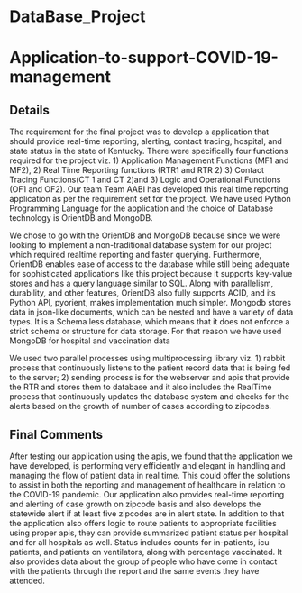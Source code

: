 # DataBase_Project
# Application-to-support-COVID-19-management

## Details
The requirement for the final project was to develop a application that should provide real-time reporting, alerting, contact tracing, hospital, and state status in the state of Kentucky. There were specifically four functions required for the project viz. 1) Application Management Functions (MF1
and MF2), 2) Real Time Reporting functions (RTR1 and RTR 2) 3) Contact Tracing Functions(CT 1 and CT 2)and 3) Logic and Operational Functions (OF1 and OF2). Our team Team AABI has developed this real time reporting application as per the requirement set for the project. We have used Python Programming Language for the application and the choice of Database technology is OrientDB and MongoDB.

We chose to go with the OrientDB and MongoDB because since we were looking to implement a
non-traditional database system for our project which required realtime reporting and faster
querying. Furthermore, OrientDB enables ease of access to the database while still being adequate for sophisticated applications like this project because it supports key-value stores and has a query language similar to SQL. Along with parallelism, durability, and other features, OrientDB also fully supports ACID, and its Python API, pyorient, makes implementation much simpler. Mongodb stores data in json-like documents, which can be nested and have a variety of data types. It is a Schema less  database, which means that it does not enforce a strict schema or structure for data storage.
For that reason we have used MongoDB for hospital and vaccination data

We used two parallel processes using multiprocessing library viz. 1) rabbit process
that continuously listens to the patient record data that is being fed to the server; 2) sending
process is for the webserver and apis that provide the RTR and stores them to database and
it also includes the RealTime process that continuously updates the database system and
checks for the alerts based on the growth of number of cases according to zipcodes.

## Final Comments
After testing our application using the apis, we found that the application we have developed, is performing very efficiently and elegant in handling and managing the flow of patient data in real time. This could offer the solutions to assist in both the reporting and management of healthcare in relation to the COVID-19 pandemic. Our application also provides real-time reporting and alerting of case growth on zipcode basis and also develops the statewide alert if at least five zipcodes are in alert state. In addition to that the application also offers logic to route patients to appropriate facilities using proper apis, they can provide summarized patient status per hospital and for all hospitals as well. Status includes counts for in-patients, icu patients, and patients on ventilators, along with percentage vaccinated. It also provides data about the group of people who have come in contact with the patients through the report and the same events they have attended.
